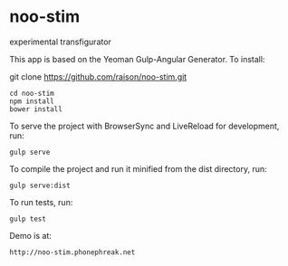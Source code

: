 # noo-stim
experimental transfigurator 

This app is based on the Yeoman Gulp-Angular Generator.
To install:

git clone https://github.com/raison/noo-stim.git

    cd noo-stim
    npm install
    bower install

To serve the project with BrowserSync and LiveReload for development, run:

    gulp serve

To compile the project and run it minified from the dist directory, run:

    gulp serve:dist

To run tests, run:

    gulp test

Demo is at:

    http://noo-stim.phonephreak.net
    
